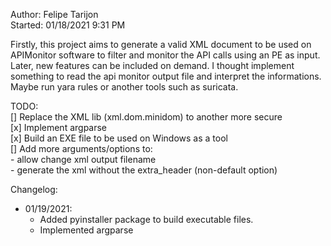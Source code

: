 Author: Felipe Tarijon  
Started: 01/18/2021 9:31 PM  
  
Firstly, this project aims to generate a valid XML document to be used on APIMonitor software to filter and monitor the API calls using an PE as input.
Later, new features can be included on demand. I thought implement something to read the api monitor output file and interpret the informations. Maybe run yara rules or another tools such as suricata.  
  
TODO:  
[] Replace the XML lib (xml.dom.minidom) to another more secure  
[x] Implement argparse  
[x] Build an EXE file to be used on Windows as a tool  
[] Add more arguments/options to:  
    - allow change xml output filename  
    - generate the xml without the extra_header (non-default option)  
  
Changelog:  
* 01/19/2021:  
    * Added pyinstaller package to build executable files.  
    * Implemented argparse